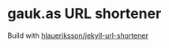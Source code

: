 # gauk.as URL shortener

Build with [hlaueriksson/jekyll-url-shortener](https://github.com/hlaueriksson/jekyll-url-shortener)